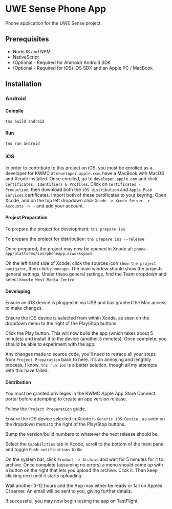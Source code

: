 # UWE Sense Phone App
Phone application for the UWE Sense project.

## Prerequisites
- NodeJS and NPM
- NativeScript
- (Optional - Required for Android) Android SDK
- (Optional - Required for iOS) iOS SDK and an Apple PC / MacBook

## Installation
### Android
#### Compile

`tns build android`

#### Run

`tns run android`

### iOS
In order to contribute to this project on iOS, you must be enrolled as a
developer for KWMC at `developer.apple.com`, have a MacBook with MacOS and Xcode
installed. Once enrolled, go to `developer.apple.com` and click
`Certificates, Identifiers & Profiles`. Click on `Certificates - Production`,
then download both the `iOS distribution` and `Apple Push Services`
certificates. Import both of these certificates to your keyring. Open Xcode, and
on the top left dropdown click `Xcode -> Xcode Server -> Accounts -> +` and add
your account.

#### Project Preparation

To prepare the project for development:
`tns prepare ios`

To prepare the project for distribution:
`tns prepare ios --release`

Once prepared, the project may now be opened in Xcode at:
`phone-app/platforms/ios/phoneapp.xcworkspace`

On the left hand side of Xcode, click the sources icon
`Show the project navigator`, then click `phoneapp`. The main window should
show the projects general settings. Under these general settings, find the Team
dropdown and select `Knowle West Media Centre`.

#### Developing

Ensure an iOS device is plugged in via USB and has granted the Mac access to
make changes.

Ensure the iOS device is selected from within Xcode, as seen on the dropdown
menu to the right of the Play/Stop buttons.

Click the Play button. This will now build the app (which takes about 5 minutes)
and install it to the device (another 5 minutes). Once complete, you should be
able to experiment with the app.

Any changes made to source code, you'll need to retrace all your steps from
`Project Preparation` back to here. It's an annoying and lengthly process, I
know. `tns run ios` is a better solution, though all my attempts with this have
failed.

#### Distribution

You must be granted privileges in the KWMC Apple App Store Connect portal before
attempting to create an app version release.

Follow the `Project Preparation` guide.

Ensure the iOS device selected in Xcode is `Generic iOS Device` , as seen on the
dropdown menu to the right of the Play/Stop buttons.

Bump the version/build numbers to whatever the next release should be.

Select the `Capabilities` tab in Xcode, scroll to the bottom of the main pane
and toggle `Push notifications` to `ON`.

On the system bar, click `Product -> Archive` and wait for 5 minutes for it to
archive. Once complete (assuming no errors) a menu should come up with a button
on the right that lets you upload the archive. Click it. Then keep clicking next
until it starts uploading.

Wait another 3-12 hours and the App may either be ready or fail on Apples
CI server. An email will be sent to you, giving further details.

If successful, you may now begin testing the app on TestFlight.
